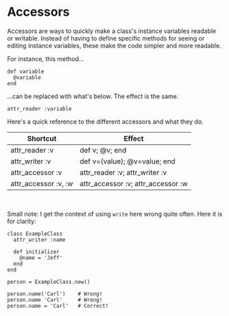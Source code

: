 # Accessors

Accessors are ways to quickly make a class's instance variables readable or writable. Instead of having to define specific methods for seeing or editing instance variables, these make the code simpler and more readable.

For instance, this method...

```
def variable
  @variable
end
```

...can be replaced with what's below. The effect is the same.

```
attr_reader :variable
```

Here's a quick reference to the different accessors and what they do.

| Shortcut             | Effect                             |
|----------------------|------------------------------------|
| attr_reader :v       | def v; @v; end                     |
| attr_writer :v       | def v=(value); @v=value; end       |
| attr_accessor :v     | attr_reader :v; attr_writer :v     |
| attr_accessor :v, :w | attr_accessor :v; attr_accessor :w |

<br />

Small note: I get the context of using `write` here wrong quite often. Here it is for clarity:

```
class ExampleClass
  attr_writer :name

  def initializer
    @name = 'Jeff'
  end
end

person = ExampleClass.new()

person.name('Carl')    # Wrong!
person.name 'Carl'     # Wrong!
person.name = 'Carl'   # Correct!
```

